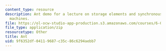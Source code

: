 ```yaml
---
content_type: resource
description: Ant demo for a lecture on storage elements and synchronous finite state
  machines.
file: https://ol-ocw-studio-app-production.s3.amazonaws.com/courses/6-004-computation-structures-spring-2009/9f6352df04119687c35c86c6294aebb7_ant.jar
file_type: application/zip
resourcetype: Other
title: Ant
uid: 9f6352df-0411-9687-c35c-86c6294aebb7
---
```

